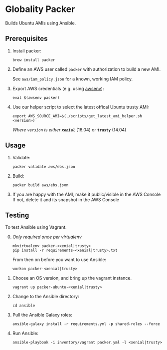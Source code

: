 # Globality Packer

Builds Ubuntu AMIs using Ansible.


## Prerequisites

 1. Install packer:

        brew install packer

 2. Define an AWS user called `packer` with authorization to build a new AMI.

    See `aws/iam_policy.json` for a known, working IAM policy.

 3. Export AWS credentials (e.g. using [awsenv](https://github.com/locationlabs/awsenv)):

        eval $(awsenv packer)

 4. Use our helper script to select the latest offical Ubuntu trusty AMI:
        
        export AWS_SOURCE_AMI=$(./scripts/get_latest_ami_helper.sh <version>)

    _Where `version` is either **`xenial`**_ (16.04) or **`trusty`** (14.04) 

## Usage

 1. Validate:

        packer validate aws/ebs.json

 2. Build:

        packer build aws/ebs.json

 3. If you are happy with the AMI, make it public/visible in the AWS Console
    If not, delete it and its snapshot in the AWS Console


## Testing

To test Ansible using Vagrant.

 0. _Only required once per virtualenv_

        mkvirtualenv packer-<xenial|trusty>
        pip install -r requirements-<xenial|trusty>.txt

    From then on before you want to use Ansible:
    
        workon packer-<xenial|trusty>

 1. Choose an OS version, and bring up the vagrant instance.

        vagrant up packer-ubuntu-<xenial|trusty>

 2. Change to the Ansible directory:

        cd ansible

 3. Pull the Ansible Galaxy roles:

        ansible-galaxy install -r requirements.yml -p shared-roles --force

 4. Run Ansible:

        ansible-playbook -i inventory/vagrant packer.yml -l <xenial|trusty>
